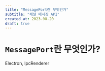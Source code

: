 ```yaml
---
title: "MessagePort란 무엇인가"
subtitle: "채널 메시징 API"
created_at: 2023-08-20
draft: true
---
```


# `MessagePort`란 무엇인가?

Electron, IpcRenderer
